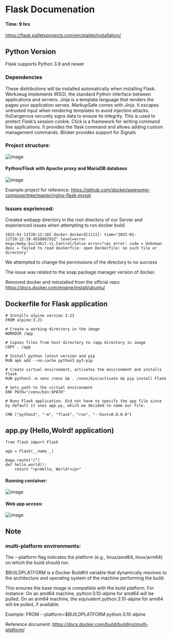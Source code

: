 # Flask Documenation 
#### Time: 9 hrs

https://flask.palletsprojects.com/en/stable/installation/

## Python Version

Flask supports Python 3.9 and newer

### Dependencies

These distributions will be installed automatically when installing Flask.
Werkzeug implements WSGI, the standard Python interface between applications and servers.
Jinja is a template language that renders the pages your application serves.
MarkupSafe comes with Jinja. It escapes untrusted input when rendering templates to avoid injection attacks.
ItsDangerous securely signs data to ensure its integrity. This is used to protect Flask’s session cookie.
Click is a framework for writing command line applications. It provides the flask command and allows adding custom management commands.
Blinker provides support for Signals

### Project structure:
![image](https://github.com/user-attachments/assets/0782214e-07f2-4bc7-b785-0c0fb2e9e199)



#### Python/Flask with Apache proxy and MariaDB database


![image](https://github.com/user-attachments/assets/57b071c0-d8b6-413b-bd3a-965003b12185)




Example project for reference: https://github.com/docker/awesome-compose/tree/master/nginx-flask-mysql

### Issues exprienced:

Created webapp directory in the root directory of our Server and experienced issues when attempting to run docker build.

```
2025-01-11T20:12:18Z docker.dockerd[1111]: time="2025-01-11T20:12:18.455086793Z" level=error msg=/moby.buildkit.v1.Control/Solve error="rpc error: code = Unknown desc = failed to read dockerfile: open Dockerfile: no such file or directory"
```

We attempted to change the permissions of the directory to no success

The issue was related to the snap package manager version of docker.

Removed docker and reinstalled from the official repo: https://docs.docker.com/engine/install/ubuntu/

## Dockerfile for Flask application
```
# Installs alpine version 3.21
FROM alpine:3.21

# Create a working directory in the image
WORKDIR /app

# Copies files from host directory to /app directory in image
COPY . /app

# Install python latest version and pip
RUN apk add --no-cache python3 py3-pip

# Create virtual environment, activates the environment and installs flask
RUN python3 -m venv /venv && . /venv/bin/activate && pip install Flask

# Sets path to the virtual environment
ENV PATH="/venv/bin:$PATH"

# Runs Flask application. Did not have to specify the app file since by default it uses app.py, which we decided to name our file.

CMD ["python3", "-m", "flask", "run", "--host=0.0.0.0"]

```

## app.py (Hello,Wolrd! application)
````
from flask import Flask

app = Flask(__name__)

@app.route("/")
def hello_world():
    return "<p>Hello, World!</p>"

````

#### Running container:
![image](https://github.com/user-attachments/assets/38e7b9bf-3ea9-4c00-811d-008cfa9f4c3f)

#### Web app access:
![image](https://github.com/user-attachments/assets/9b14c099-9e5e-433b-8c73-ba74ad53761e)

## Note

### multi-platform environments:

The --platform flag indicates the platform (e.g., linux/amd64, linux/arm64) on which the build should run.

$BUILDPLATFORM is a Docker BuildKit variable that dynamically resolves to the architecture and operating system of the machine performing the build.

This ensures the base image is compatible with the build platform. For instance:
On an amd64 machine, python:3.10-alpine for amd64 will be pulled.
On an arm64 machine, the equivalent python:3.10-alpine for arm64 will be pulled, if available.

Example: 
FROM --platform=$BUILDPLATFORM python:3.10-alpine

Reference document: https://docs.docker.com/build/building/multi-platform/
